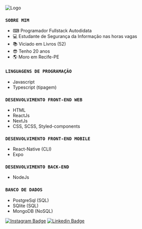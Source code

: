 ![Logo](https://user-images.githubusercontent.com/48457700/117142638-4cc2f480-ad86-11eb-8b37-ace4c6e0a484.png)

### `SOBRE MIM`
  - ⌨ Programador Fullstack Autodidata
  - 💻 Estudante de Segurança da Informação nas horas vagas
  - :books: Viciado em Livros (52)
  - :sunglasses: Tenho 20 anos
  - :earth_americas: Moro em Recife-PE

### `LINGUAGENS DE PROGRAMAÇÃO`
  - Javascript
  - Typescript (tipagem)

### `DESENVOLVIMENTO FRONT-END WEB`
  - HTML
  - ReactJs
  - NextJs
  - CSS, SCSS, Styled-components

### `DESENVOLVIMENTO FRONT-END MOBILE`
  - React-Native (CLI)
  - Expo

### `DESENVOLVIMENTO BACK-END`
  - NodeJs

### `BANCO DE DADOS`
  - PostgreSql (SQL)
  - SQlite (SQL)
  - MongoDB (NoSQL)

[![Instagram Badge](https://img.shields.io/badge/-@programador404-6633cc?style=flat-square&labelColor=6633cc&logo=instagram&logoColor=white&link=https://instagram.com/_programador404)](https://instagram.com/_programador404) 
[![Linkedin Badge](https://img.shields.io/badge/-Geziel%20Elyon-6633cc?style=flat-square&logo=Linkedin&logoColor=white&link=https://www.linkedin.com/in/geziel-elyon-a0a1381a5/)](https://www.linkedin.com/in/geziel-elyon-a0a1381a5/)
